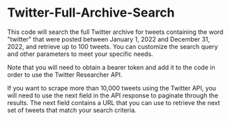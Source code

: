 # Twitter-Full-Archive-Search
This code will search the full Twitter archive for tweets containing the word "twitter" that were posted between January 1, 2022 and December 31, 2022, and retrieve up to 100 tweets. You can customize the search query and other parameters to meet your specific needs.

Note that you will need to obtain a bearer token and add it to the code in order to use the Twitter Researcher API.


If you want to scrape more than 10,000 tweets using the Twitter API, you will need to use the next field in the API response to paginate through the results. The next field contains a URL that you can use to retrieve the next set of tweets that match your search criteria.
